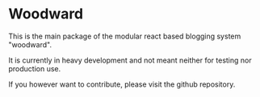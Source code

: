 Woodward
========

This is the main package of the modular react based
blogging system "woodward".

It is currently in heavy development and not meant neither
for testing nor production use.

If you however want to contribute, please visit the github
repository.